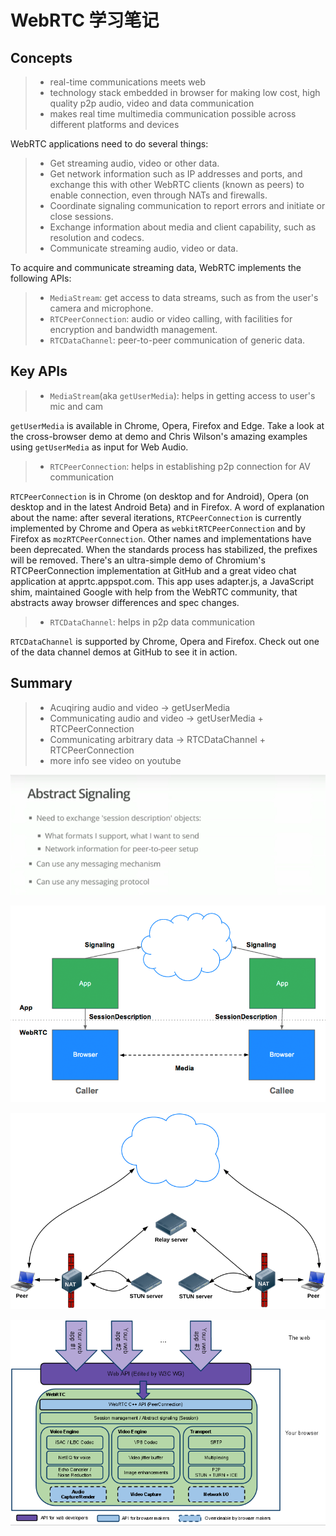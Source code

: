 # WebRTC 学习笔记

## Concepts

>- real-time communications meets web
>- technology stack embedded in browser for making low cost, high quality p2p audio, video and data communication
>- makes real time multimedia communication possible across different platforms and devices

WebRTC applications need to do several things:

>- Get streaming audio, video or other data.
>- Get network information such as IP addresses and ports, and exchange this with other WebRTC clients (known as peers) to enable connection, even through NATs and firewalls.
>- Coordinate signaling communication to report errors and initiate or close sessions.
>- Exchange information about media and client capability, such as resolution and codecs.
>- Communicate streaming audio, video or data.

To acquire and communicate streaming data, WebRTC implements the following APIs:

>- `MediaStream`: get access to data streams, such as from the user's camera and microphone.
>- `RTCPeerConnection`: audio or video calling, with facilities for encryption and bandwidth management.
>- `RTCDataChannel`: peer-to-peer communication of generic data.

## Key APIs

>- `MediaStream`(aka `getUserMedia`): helps in getting access to user's mic and cam

`getUserMedia` is available in Chrome, Opera, Firefox and Edge. Take a look at the cross-browser demo at demo and Chris Wilson's amazing examples using `getUserMedia` as input for Web Audio.

>- `RTCPeerConnection`: helps in establishing p2p connection for AV communication

`RTCPeerConnection` is in Chrome (on desktop and for Android), Opera (on desktop and in the latest Android Beta) and in Firefox. A word of explanation about the name: after several iterations, `RTCPeerConnection` is currently implemented by Chrome and Opera as `webkitRTCPeerConnection` and by Firefox as `mozRTCPeerConnection`. Other names and implementations have been deprecated. When the standards process has stabilized, the prefixes will be removed. There's an ultra-simple demo of Chromium's RTCPeerConnection implementation at GitHub and a great video chat application at apprtc.appspot.com. This app uses adapter.js, a JavaScript shim, maintained Google with help from the WebRTC community, that abstracts away browser differences and spec changes.

>- `RTCDataChannel`: helps in p2p data communication

`RTCDataChannel` is supported by Chrome, Opera and Firefox. Check out one of the data channel demos at GitHub to see it in action.

## Summary

>- Acuqiring audio and video -> getUserMedia
>- Communicating audio and video -> getUserMedia + RTCPeerConnection
>- Communicating arbitrary data -> RTCDataChannel + RTCPeerConnection
>- more info see video on youtube

![Slide from Google I/O 1](Resource/GoogleIO1.png)

![Slide from Google I/O 2](Resource/GoogleIO2.png)

![Slide from Google I/O 3](Resource/GoogleIO3.png)

![Slide from Google I/O 4](Resource/GoogleIO4.png)